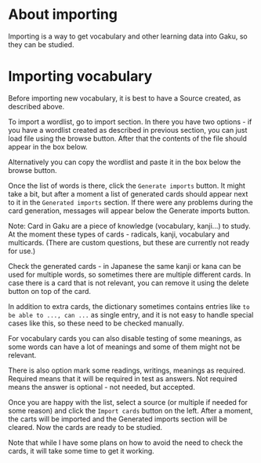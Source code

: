 # About importing
Importing is a way to get vocabulary and other learning data into Gaku, so they can be studied.

# Importing vocabulary
Before importing new vocabulary, it is best to have a Source created, as described above.

To import a wordlist, go to import section. In there you have two options - if you have a wordlist created as described in previous section, you can just load file using the browse button. After that the contents of the file should appear in the box below.

Alternatively you can copy the wordlist and paste it in the box below the browse button.

Once the list of words is there, click the `Generate imports` button. It might take a bit, but after a moment a list of generated cards should appear next to it in the `Generated imports` section. If there were any problems during the card generation, messages will appear below the Generate imports button.

Note: Card in Gaku are a piece of knowledge (vocabulary, kanji...) to study. At the moment these types of cards - radicals, kanji, vocabulary and multicards. (There are custom questions, but these are currently not ready for use.)

Check the generated cards - in Japanese the same kanji or kana can be used for multiple words, so sometimes there are multiple different cards. In case there is a card that is not relevant, you can remove it using the delete button on top of the card.

In addition to extra cards, the dictionary sometimes contains entries like `to be able to ..., can ...` as single entry, and it is not easy to handle special cases like this, so these need to be checked manually.

For vocabulary cards you can also disable testing of some meanings, as some words can have a lot of meanings and some of them might not be relevant.

There is also option mark some readings, writings, meanings as required. Required means that it will be required in test as answers. Not required means the answer is optional - not needed, but accepted.

Once you are happy with the list, select a source (or multiple if needed for some reason) and click the `Import cards` button on the left. After a moment, the carts will be imported and the Generated imports section will be cleared. Now the cards are ready to be studied.

Note that while I have some plans on how to avoid the need to check the cards, it will take some time to get it working.
